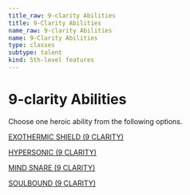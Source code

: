 ```yaml
---
title_raw: 9-clarity Abilities
title: 9-Clarity Abilities
name_raw: 9-clarity Abilities
name: 9-Clarity Abilities
type: classes
subtype: talent
kind: 5th-level features
---
```


# 9-clarity Abilities

Choose one heroic ability from the following options.

[EXOTHERMIC SHIELD (9 CLARITY)](./Exothermic%20Shield.md)

[HYPERSONIC (9 CLARITY)](./Hypersonic.md)

[MIND SNARE (9 CLARITY)](./Mind%20Snare.md)

[SOULBOUND (9 CLARITY)](./Soulbound.md)
